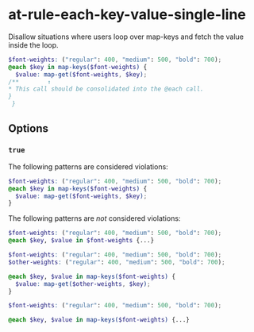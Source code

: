 # at-rule-each-key-value-single-line

 Disallow situations where users loop over map-keys and fetch the value inside the loop.

 ```scss
 $font-weights: ("regular": 400, "medium": 500, "bold": 700);
 @each $key in map-keys($font-weights) {
   $value: map-get($font-weights, $key);
/**        ↑
 * This call should be consolidated into the @each call.
 }
  }
 ```

 ## Options

 ### `true`

 The following patterns are considered violations:

 ```scss
 $font-weights: ("regular": 400, "medium": 500, "bold": 700);
 @each $key in map-keys($font-weights) {
   $value: map-get($font-weights, $key);
 }
```

 The following patterns are *not* considered violations:

 ```scss
 $font-weights: ("regular": 400, "medium": 500, "bold": 700);
 @each $key, $value in $font-weights {...}
```

 ```scss
 $font-weights: ("regular": 400, "medium": 500, "bold": 700);
 $other-weights: ("regular": 400, "medium": 500, "bold": 700);

 @each $key, $value in map-keys($font-weights) {
   $value: map-get($other-weights, $key);
 }
```

 ```scss
 $font-weights: ("regular": 400, "medium": 500, "bold": 700);

 @each $key, $value in map-keys($font-weights) {...}
```
